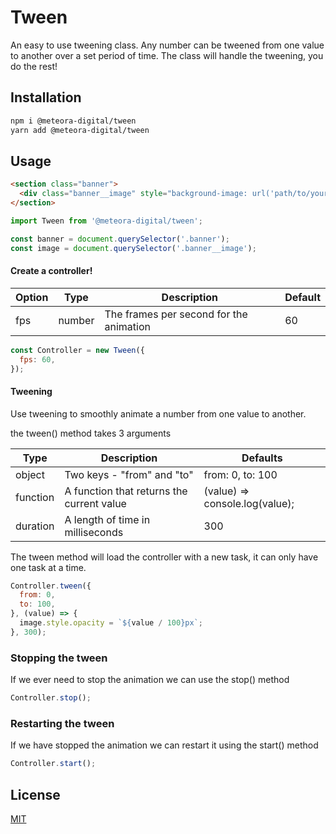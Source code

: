 # Tween

An easy to use tweening class.
Any number can be tweened from one value to another over a set period of time.
The class will handle the tweening, you do the rest!

## Installation

```bash
npm i @meteora-digital/tween
yarn add @meteora-digital/tween
```

## Usage

```html
<section class="banner">
  <div class="banner__image" style="background-image: url('path/to/your/image.jpg');"></div>
</section>
```

```javascript
import Tween from '@meteora-digital/tween';

const banner = document.querySelector('.banner');
const image = document.querySelector('.banner__image');
```

#### Create a controller!

| Option | Type | Description | Default |
|--------|------|-------------|---------|
| fps | number | The frames per second for the animation | 60 |

```javascript
const Controller = new Tween({
  fps: 60,
});
```

#### Tweening

Use tweening to smoothly animate a number from one value to another.

the tween() method takes 3 arguments

| Type | Description | Defaults |
|------|-------------|----------|
| object | Two keys - "from" and "to" | from: 0, to: 100 |
| function | A function that returns the current value | (value) => console.log(value); |
| duration | A length of time in milliseconds | 300 |

The tween method will load the controller with a new task, it can only have one task at a time.

```javascript
Controller.tween({
  from: 0,
  to: 100,
}, (value) => {
  image.style.opacity = `${value / 100}px`;
}, 300);
```

### Stopping the tween

If we ever need to stop the animation we can use the stop() method

```javascript
Controller.stop();
```

### Restarting the tween

If we have stopped the animation we can restart it using the start() method

```javascript
Controller.start();
```

## License
[MIT](https://choosealicense.com/licenses/mit/)

